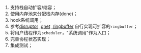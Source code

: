 1. 支持栈自动扩容/缩容；
2. 使用内存池来分配栈内存(done)；
3. hook系统调用；
4. 参考[disruptor](https://github.com/LMAX-Exchange/disruptor) ,[gnet](https://github.com/panjf2000/gnet) ,[ringbuffer](https://github.com/NULLx76/ringbuffer) 自行实现可扩容的`ringbuffer`；
5. 将用户线程作为`scheduler`，"系统调用"作为入口；
6. 完善协程状态实现；
7. 集成测试；
